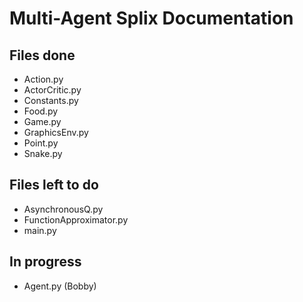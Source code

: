 # Multi-Agent Splix Documentation

## Files done
- Action.py
- ActorCritic.py
- Constants.py
- Food.py
- Game.py
- GraphicsEnv.py
- Point.py
- Snake.py

## Files left to do
- AsynchronousQ.py
- FunctionApproximator.py
- main.py

## In progress
- Agent.py (Bobby)